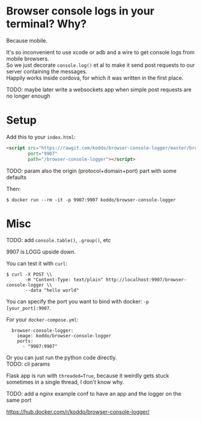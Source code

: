 
# Browser console logs in your terminal? Why?

Because mobile.

It's so inconvenient to use xcode or adb and a wire to get console logs from mobile browsers.  
So we just decorate `console.log()` et al to make it send post requests to our server containing the messages.  
Happily works inside cordova, for which it was written in the first place.

TODO: maybe later write a websockets app when simple post requests are no longer enough


# Setup

Add this to your `index.html`:

``` HTML
<script src="https://rawgit.com/koddo/browser-console-logger/master/browser-console-logger.js"
        port="9907"
        path="/browser-console-logger"></script>
```

TODO: param also the origin (protocol+domain+port) part with some defaults

Then:

``` Shell
$ docker run --rm -it -p 9907:9907 koddo/browser-console-logger
```

# Misc

TODO: add `console.table()`, `.group()`, etc

9907 is LOGG upside down.

You can test it with `curl`:

``` Shell
$ curl -X POST \\
       -H "Content-Type: text/plain" http://localhost:9907/browser-console-logger \\
       --data "hello world"
```

You can specify the port you want to bind with docker: `-p [your_port]:9907`.

For your `docker-compose.yml`:

```
  browser-console-logger:
    image: koddo/browser-console-logger
    ports:
      - "9907:9907"
```

Or you can just run the python code directly.  
TODO: cli params

Flask app is run with `threaded=True`, because it weirdly gets stuck sometimes in a single thread, I don't know why.

TODO: add a nginx example conf to have an app and the logger on the same port

<https://hub.docker.com/r/koddo/browser-console-logger/>

